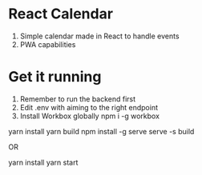 # React Calendar

1. Simple calendar made in React to handle events
2. PWA capabilities

# Get it running

1. Remember to run the backend first
2. Edit .env with aiming to the right endpoint
3. Install Workbox globally npm i -g workbox

yarn install
yarn build
npm install -g serve
serve -s build

OR

yarn install
yarn start
